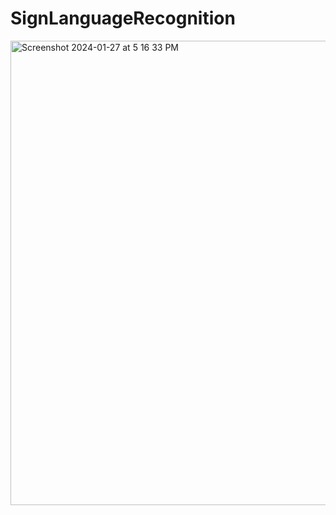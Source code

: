 # SignLanguageRecognition
<img width="743" alt="Screenshot 2024-01-27 at 5 16 33 PM" src="https://github.com/aditi-jain1/SignLanguageRecognition/assets/134651538/ab0ac2a4-23b4-4b36-9f10-e3487c876cda">
